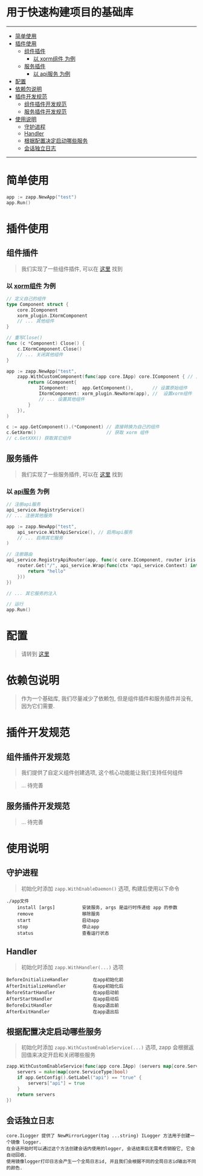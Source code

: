 
# 用于快速构建项目的基础库

---
<!-- TOC -->

- [简单使用](#%E7%AE%80%E5%8D%95%E4%BD%BF%E7%94%A8)
- [插件使用](#%E6%8F%92%E4%BB%B6%E4%BD%BF%E7%94%A8)
    - [组件插件](#%E7%BB%84%E4%BB%B6%E6%8F%92%E4%BB%B6)
        - [以 xorm组件 为例](#%E4%BB%A5-xorm%E7%BB%84%E4%BB%B6-%E4%B8%BA%E4%BE%8B)
    - [服务插件](#%E6%9C%8D%E5%8A%A1%E6%8F%92%E4%BB%B6)
        - [以 api服务 为例](#%E4%BB%A5-api%E6%9C%8D%E5%8A%A1-%E4%B8%BA%E4%BE%8B)
- [配置](#%E9%85%8D%E7%BD%AE)
- [依赖包说明](#%E4%BE%9D%E8%B5%96%E5%8C%85%E8%AF%B4%E6%98%8E)
- [插件开发规范](#%E6%8F%92%E4%BB%B6%E5%BC%80%E5%8F%91%E8%A7%84%E8%8C%83)
    - [组件插件开发规范](#%E7%BB%84%E4%BB%B6%E6%8F%92%E4%BB%B6%E5%BC%80%E5%8F%91%E8%A7%84%E8%8C%83)
    - [服务插件开发规范](#%E6%9C%8D%E5%8A%A1%E6%8F%92%E4%BB%B6%E5%BC%80%E5%8F%91%E8%A7%84%E8%8C%83)
- [使用说明](#%E4%BD%BF%E7%94%A8%E8%AF%B4%E6%98%8E)
    - [守护进程](#%E5%AE%88%E6%8A%A4%E8%BF%9B%E7%A8%8B)
    - [Handler](#handler)
    - [根据配置决定启动哪些服务](#%E6%A0%B9%E6%8D%AE%E9%85%8D%E7%BD%AE%E5%86%B3%E5%AE%9A%E5%90%AF%E5%8A%A8%E5%93%AA%E4%BA%9B%E6%9C%8D%E5%8A%A1)
    - [会话独立日志](#%E4%BC%9A%E8%AF%9D%E7%8B%AC%E7%AB%8B%E6%97%A5%E5%BF%97)

<!-- /TOC -->
---

# 简单使用

```go
app := zapp.NewApp("test")
app.Run()
```

# 插件使用

## 组件插件

> 我们实现了一些组件插件, 可以在 [这里](https://github.com/zly-app?tab=repositories&q=-plugin&type=&language=) 找到

### 以 [xorm组件](https://github.com/zly-app/xorm-plugin) 为例

```go
// 定义自己的组件
type Component struct {
	core.IComponent
	xorm_plugin.IXormComponent
	// ... 其他组件
}

// 重写Close()
func (c *Component) Close() {
	c.IXormComponent.Close()
	// ... 关闭其他组件
}

app := zapp.NewApp("test",
    zapp.WithCustomComponent(func(app core.IApp) core.IComponent { // 自定义返回自己的组件
        return &Component{
            IComponent:     app.GetComponent(),       // 设置原始组件
            IXormComponent: xorm_plugin.NewXorm(app), //  设置xorm组件
            // ... 设置其他组件
        }
    }),
)

c := app.GetComponent().(*Component) // 直接转换为自己的组件
c.GetXorm()                          // 获取 xorm 组件
// c.GetXXX() 获取其它组件
```

## 服务插件

> 我们实现了一些服务插件, 可以在 [这里](https://github.com/zly-app?tab=repositories&q=-service&type=&language=) 找到

### 以 [api服务](https://github.com/zly-app/api-service) 为例

```go
// 注册api服务
api_service.RegistryService()
// ... 注册其他服务

app := zapp.NewApp("test",
    api_service.WithApiService(), // 启用api服务
    // ... 启用其它服务
)

// 注册路由
api_service.RegistryApiRouter(app, func(c core.IComponent, router iris.Party) {
    router.Get("/", api_service.Wrap(func(ctx *api_service.Context) interface{} {
        return "hello"
    }))
})

// ... 其它服务的注入

// 运行
app.Run()
```

# 配置

> 请转到 [这里](./config)

# 依赖包说明

> 作为一个基础库, 我们尽量减少了依赖包, 但是组件插件和服务插件并没有, 因为它们需要.

# 插件开发规范

## 组件插件开发规范

> 我们提供了自定义组件创建选项, 这个核心功能能让我们支持任何组件

> ... 待完善

## 服务插件开发规范

> ... 待完善

# 使用说明

## 守护进程

> 初始化时添加 `zapp.WithEnableDaemon()` 选项, 构建后使用以下命令

```text
./app文件
    install [args]          安装服务, args 是运行时传递给 app 的参数
    remove                  移除服务
    start                   启动app
    stop                    停止app
    status                  查看运行状态
```

## Handler

> 初始化时添加 `zapp.WithHandler(...)` 选项 

```text
BeforeInitializeHandler         在app初始化前
AfterInitializeHandler          在app初始化后
BeforeStartHandler              在app启动前
AfterStartHandler               在app启动后
BeforeExitHandler               在app退出前
AfterExitHandler                在app退出后
```

## 根据配置决定启动哪些服务

> 初始化时添加 `zapp.WithCustomEnableService(...)` 选项, zapp 会根据返回值来决定开启和关闭哪些服务

```go
zapp.WithCustomEnableService(func(app core.IApp) (servers map[core.ServiceType]bool) {
	servers = make(map[core.ServiceType]bool)
	if app.GetConfig().GetLabel("api") == "true" {
		servers["api"] = true
	}
	return servers
})
```

## 会话独立日志

```text
core.ILogger 提供了 NewMirrorLogger(tag ...string) ILogger 方法用于创建一个镜像 logger.
在会话开始时可以通过这个方法创建会话内使用的logger, 会话结束后无需考虑销毁它, 它会自动回收.
使用镜像logger打印日志会产生一个全局日志id, 并且我们会根据不同的全局日志id输出不同的颜色.
```
